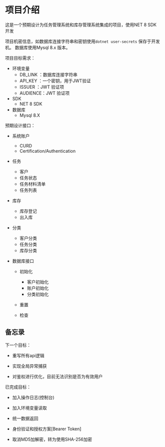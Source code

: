 # 项目介绍

这是一个预期设计为任务管理系统和库存管理系统集成的项目，使用NET 8 SDK 开发

 项目机密信息，如数据库连接字符串和密钥使用`dotnet user-secrets` 保存于开发机。
数据库使用Mysql 8.x 版本。


项目目标需求：
- 环境变量
    - DB_LINK ：数据库连接字符串
    - API_KEY ：一个密钥，用于JWT验证
    - ISSUER  ：JWT 验证项
    - AUDIENCE：JWT 验证项
- SDK
    - NET 8 SDK
- 数据库
    - Mysql 8.X 

预期设计接口：

- 系统账户
    - CURD
    - Certification/Authentication

- 任务
    - 客户
    - 任务状态
    - 任务材料清单
    - 任务列表

- 库存
    - 库存登记
    - 出入库

- 分类
    - 客户分类
    - 任务分类
    - 库存分类

- 数据库接口
    - 初始化
        - 客户初始化
        - 账户初始化
        - 分类初始化
        
    - 重置
    - 检查

## 备忘录

下一个目标：

- 重写所有api逻辑

- 实现全局异常捕获

- 对鉴权进行优化，目前无法识别是否为有效用户

已完成目标：

- 加入操作日志(控制台)

- 加入环境变量读取

- 统一数据返回

- 身份验证和授权方案[Bearer Token]

- 取消MD5加解密，转为使用SHA-256加密

